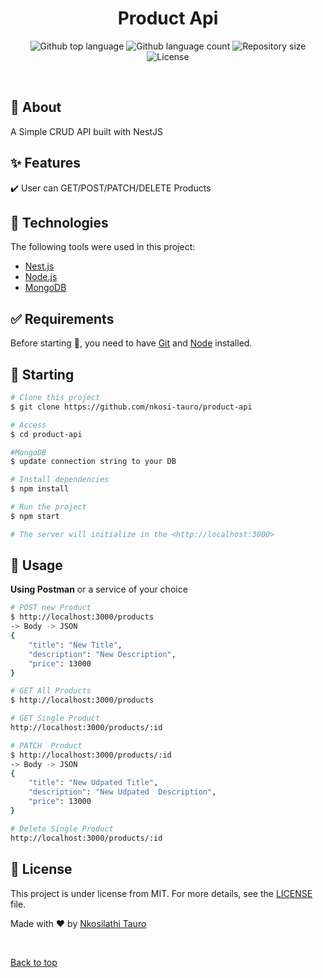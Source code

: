 
<h1 align="center">Product Api</h1>

<p align="center">
  <img alt="Github top language" src="https://img.shields.io/github/languages/top/nkosi-tauro/product-api?color=56BEB8">

  <img alt="Github language count" src="https://img.shields.io/github/languages/count/nkosi-tauro/product-api?color=56BEB8">

  <img alt="Repository size" src="https://img.shields.io/github/repo-size/nkosi-tauro/product-api?color=56BEB8">

  <img alt="License" src="https://img.shields.io/github/license/nkosi-tauro/product-api?color=56BEB8">

  <!-- <img alt="Github issues" src="https://img.shields.io/github/issues/nkosi-tauro/product-api?color=56BEB8" /> -->

  <!-- <img alt="Github forks" src="https://img.shields.io/github/forks/nkosi-tauro/product-api?color=56BEB8" /> -->

  <!-- <img alt="Github stars" src="https://img.shields.io/github/stars/nkosi-tauro/product-api?color=56BEB8" /> -->
</p>

<!-- Status -->

<!-- <h4 align="center"> 
	🚧  Product Api 🚀 Under construction...  🚧
</h4> 

<hr> -->

<br>

## :dart: About ##

A Simple CRUD API built with NestJS

## :sparkles: Features ##

:heavy_check_mark: User can GET/POST/PATCH/DELETE Products

## :rocket: Technologies ##

The following tools were used in this project:

- [Nest.js](https://nestjs.com/)
- [Node.js](https://nodejs.org/en/)
- [MongoDB](https://cloud.mongodb.com/)

## :white_check_mark: Requirements ##

Before starting :checkered_flag:, you need to have [Git](https://git-scm.com) and [Node](https://nodejs.org/en/) installed.

## :checkered_flag: Starting ##

```bash
# Clone this project
$ git clone https://github.com/nkosi-tauro/product-api

# Access
$ cd product-api

#MongoDB
$ update connection string to your DB

# Install dependencies
$ npm install

# Run the project
$ npm start

# The server will initialize in the <http://localhost:3000>
```

## :checkered_flag: Usage ##
**Using Postman** or a service of your choice
```bash
# POST new Product
$ http://localhost:3000/products
-> Body -> JSON
{
    "title": "New Title",
    "description": "New Description",
    "price": 13000
}

# GET All Products
$ http://localhost:3000/products

# GET Single Product
http://localhost:3000/products/:id

# PATCH  Product
$ http://localhost:3000/products/:id
-> Body -> JSON
{
    "title": "New Udpated Title",
    "description": "New Udpated  Description",
    "price": 13000
}

# Delete Single Product
http://localhost:3000/products/:id

```

## :memo: License ##

This project is under license from MIT. For more details, see the [LICENSE](LICENSE.md) file.


Made with :heart: by <a href="https://github.com/nkosi-tauro" target="_blank">Nkosilathi Tauro</a>

&#xa0;

<a href="#top">Back to top</a>
